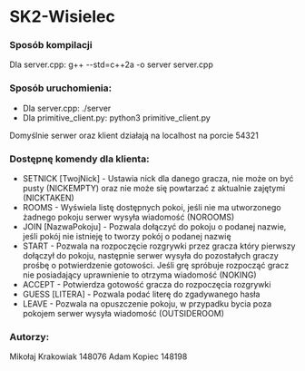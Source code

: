 # SK2-Wisielec

### Sposób kompilacji
Dla server.cpp: g++ --std=c++2a -o server server.cpp

### Sposób uruchomienia:
- Dla server.cpp: ./server
- Dla primitive_client.py: python3 primitive_client.py

Domyślnie serwer oraz klient działają na localhost na porcie 54321

###  Dostępnę komendy dla klienta:
- SETNICK [TwojNick]                - Ustawia nick dla danego gracza, nie może on być pusty (NICKEMPTY) oraz nie może się powtarzać z aktualnie zajętymi (NICKTAKEN)
- ROOMS                             - Wyświela listę dostępnych pokoi, jeśli nie ma utworzonego żadnego pokoju serwer wysyła wiadomość (NOROOMS)
- JOIN [NazwaPokoju]                - Pozwala dołączyć do pokoju o podanej nazwie, jeśli pokój nie istnieję to tworzy pokój o podanej nazwię
- START                             - Pozwala na rozpoczęcie rozgrywki przez gracza który pierwszy dołączył do pokoju, następnie serwer wysyła do pozostałych graczy                                       prośbę o potwierdzenie gotowości. Jeśli grę spróbuje rozpocząć gracz nie posiadający uprawnienie to otrzyma wiadomość (NOKING)
- ACCEPT                            - Potwierdza gotowość gracza do rozpoczęcia rozgrywki
- GUESS [LITERA]                    - Pozwala podać literę do zgadywanego hasła
- LEAVE                             - Pozwala na opuszczenie pokoju, w przypadku bycia poza pokojem serwer wysyła wiadomość (OUTSIDEROOM)


### Autorzy:
Mikołaj Krakowiak 148076
Adam Kopiec 148198
